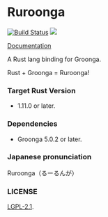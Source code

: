Ruroonga
===
[![Build Status](https://travis-ci.org/cosmo0920/ruroonga.svg?branch=master)](https://travis-ci.org/cosmo0920/ruroonga)
[![](http://meritbadge.herokuapp.com/ruroonga)](https://crates.io/crates/ruroonga)

[Documentation](http://cosmo0920.github.io/ruroonga/ruroonga/index.html)

A Rust lang binding for Groonga.

Rust + Groonga = Ruroonga!

### Target Rust Version

* 1.11.0 or later.

### Dependencies

* Groonga 5.0.2 or later.

### Japanese pronunciation

Ruroonga（るーるんが）

### LICENSE

[LGPL-2.1](LICENSE).
